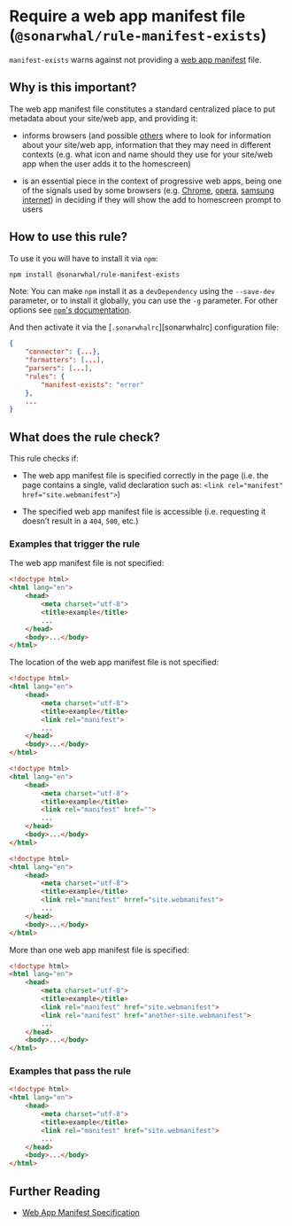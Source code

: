 # Require a web app manifest file (`@sonarwhal/rule-manifest-exists`)

`manifest-exists` warns against not providing a [web app manifest][spec]
file.

## Why is this important?

The web app manifest file constitutes a standard centralized place
to put metadata about your site/web app, and providing it:

* informs browsers (and possible [others][windows] where to look for
  information about your site/web app, information that they may need
  in different contexts (e.g. what icon and name should they use for
  your site/web app when the user adds it to the homescreen)

* is an essential piece in the context of progressive web apps,
  being one of the signals used by some browsers (e.g. [Chrome][chrome],
  [opera][opera], [samsung internet][samsung internet]) in deciding if
  they will show the add to homescreen prompt to users

## How to use this rule?

To use it you will have to install it via `npm`:

```bash
npm install @sonarwhal/rule-manifest-exists
```

Note: You can make `npm` install it as a `devDependency` using the `--save-dev`
parameter, or to install it globally, you can use the `-g` parameter. For
other options see
[`npm`'s documentation](https://docs.npmjs.com/cli/install).

And then activate it via the [`.sonarwhalrc`][sonarwhalrc]
configuration file:

```json
{
    "connector": {...},
    "formatters": [...],
    "parsers": [...],
    "rules": {
        "manifest-exists": "error"
    },
    ...
}
```

## What does the rule check?

This rule checks if:

* The web app manifest file is specified correctly in the page
  (i.e. the page contains a single, valid declaration such as:
  `<link rel="manifest" href="site.webmanifest">`)

* The specified web app manifest file is accessible (i.e. requesting
  it doesn’t result in a `404`, `500`, etc.)

### Examples that **trigger** the rule

The web app manifest file is not specified:

```html
<!doctype html>
<html lang="en">
    <head>
        <meta charset="utf-8">
        <title>example</title>
        ...
    </head>
    <body>...</body>
</html>
```

The location of the web app manifest file is not specified:

```html
<!doctype html>
<html lang="en">
    <head>
        <meta charset="utf-8">
        <title>example</title>
        <link rel="manifest">
        ...
    </head>
    <body>...</body>
</html>
```

```html
<!doctype html>
<html lang="en">
    <head>
        <meta charset="utf-8">
        <title>example</title>
        <link rel="manifest" href="">
        ...
    </head>
    <body>...</body>
</html>
```

```html
<!doctype html>
<html lang="en">
    <head>
        <meta charset="utf-8">
        <title>example</title>
        <link rel="manifest" hrref="site.webmanifest">
        ...
    </head>
    <body>...</body>
</html>
```

More than one web app manifest file is specified:

```html
<!doctype html>
<html lang="en">
    <head>
        <meta charset="utf-8">
        <title>example</title>
        <link rel="manifest" href="site.webmanifest">
        <link rel="manifest" href="another-site.webmanifest">
        ...
    </head>
    <body>...</body>
</html>
```

### Examples that **pass** the rule

```html
<!doctype html>
<html lang="en">
    <head>
        <meta charset="utf-8">
        <title>example</title>
        <link rel="manifest" href="site.webmanifest">
        ...
    </head>
    <body>...</body>
</html>
```

## Further Reading

* [Web App Manifest Specification][spec]

<!-- Link labels: -->

[chrome]: https://developers.google.com/web/fundamentals/engage-and-retain/app-install-banners/
[opera]: https://dev.opera.com/blog/web-app-install-banners/
[samsung internet]: https://medium.com/samsung-internet-dev/what-does-it-mean-to-be-an-app-ace43eb6b94d
[spec]: https://www.w3.org/TR/appmanifest
[windows]: https://medium.com/web-on-the-edge/progressive-web-apps-on-windows-8d8eb68d524e
